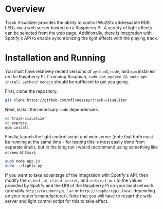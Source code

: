 # Overview

Track Visualizer provides the ability to control Wu281x addressable RGB LEDs via a web server hosted on a Raspberry Pi. A variety of light effects can be selected from the web page. Additionally, there is integration with Spotify's API to enable synchronizing the light effects with the playing track.

# Installation and Running

You must have relatively recent versions of `python3`, `node`, and `npm` installed on the Raspberry Pi. If running Raspbian, `sudo apt update && sudo apt install python3 nodejs` should be sufficient to get you going.

First, clone the repository.
```sh
git clone https://github.com/mfinnessey/track-visualizer
```
Next, install the necessary `node` dependencies.
```sh
cd track-visualizer
cd express
npm install
```

Finally, launch the light control script and web server (note that both must be running at the same time - for testing this is most easily done from separate shells, but in the long run I would recommend using something like `screen` or `tmux`).

```sh
sudo node app.js
sudo ../lights.py
```

If you want to take advantage of the integration with Spotify's API, then modify the `client_id`, `client_secret`, and `redirect_uri` to the values provided by Spotify and the URI of the Raspberry Pi on your local network (probably `http://raspberrypi.lan` or `http://raspberrypi.local` depending on your router's manufacturer). Note that you will have to restart the web server and light control script for this to take effect.
